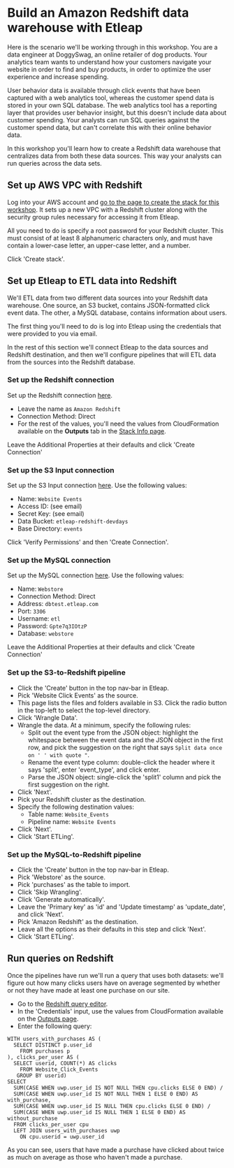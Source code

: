 # Build an Amazon Redshift data warehouse with Etleap

Here is the scenario we'll be working through in this workshop. You are a data engineer at DoggySwag, an online retailer of dog products. Your analytics team wants to understand how your customers navigate your website in order to find and buy products, in order to optimize the user experience and increase spending.

User behavior data is available through click events that have been captured with a web analytics tool, whereas the customer spend data is stored in your own SQL database. The web analytics tool has a reporting layer that provides user behavior insight, but this doesn't include data about customer spending. Your analysts can run SQL queries against the customer spend data, but can't correlate this with their online behavior data.

In this workshop you'll learn how to create a Redshift data warehouse that centralizes data from both these data sources. This way your analysts can run queries across the data sets.


## Set up AWS VPC with Redshift

Log into your AWS account and [go to the page to create the stack for this workshop](https://console.aws.amazon.com/cloudformation/home?region=us-east-1#/stacks/quickcreate?templateUrl=https%3A%2F%2Fs3.amazonaws.com%2Fetleap-redshift-workshop%2Fcloudformation-templates%2Fcf-template.yaml&stackName=EtleapRedshiftDevDayStack). It sets up a new VPC with a Redshift cluster along with the security group rules necessary for accessing it from Etleap.

All you need to do is specify a root password for your Redshift cluster. This must consist of at least 8 alphanumeric characters only, and must have contain a lower-case letter, an upper-case letter, and a number.

Click 'Create stack'.


## Set up Etleap to ETL data into Redshift

We'll ETL data from two different data sources into your Redshift data warehouse. One source, an S3 bucket, contains JSON-formatted click event data. The other, a MySQL database, contains information about users. 

The first thing you'll need to do is log into Etleap using the credentials that were provided to you via email.

In the rest of this section we'll connect Etleap to the data sources and Redshift destination, and then we'll configure pipelines that will ETL data from the sources into the Redshift database.


### Set up the Redshift connection

Set up the Redshift connection [here](https://app.etleap.com/#/connections/new/REDSHIFT). 
- Leave the name as `Amazon Redshift`
- Connection Method: Direct
- For the rest of the values, you'll need the values from CloudFormation available on the **Outputs** tab in the [Stack Info page](https://console.aws.amazon.com/cloudformation/home?region=us-east-1). 

Leave the Additional Properties at their defaults and click 'Create Connection'

### Set up the S3 Input connection

Set up the S3 Input connection [here](https://app.etleap.com/#/connections/new/S3_INPUT). Use the following values:

- Name: `Website Events`
- Access ID: (see email)
- Secret Key: (see email)
- Data Bucket: `etleap-redshift-devdays`
- Base Directory: `events`

Click 'Verify Permissions' and then 'Create Connection'.

### Set up the MySQL connection

Set up the MySQL connection [here](https://app.etleap.com/#/connections/new/MYSQL). Use the following values:

- Name: `Webstore`
- Connection Method: Direct
- Address: `dbtest.etleap.com`
- Port: `3306`
- Username: `etl`
- Password: `Gpte7q3IOtzP`
- Database: `webstore`

Leave the Additional Properties at their defaults and click 'Create Connection'

### Set up the S3-to-Redshift pipeline

- Click the 'Create' button in the top nav-bar in Etleap.
- Pick 'Website Click Events' as the source.
- This page lists the files and folders available in S3. Click the radio button in the top-left to select the top-level directory.
- Click 'Wrangle Data'.
- Wrangle the data. At a minimum, specify the following rules:
  - Split out the event type from the JSON object: highlight the whitespace between the event data and the JSON object in the first row, and pick the suggestion on the right that says `Split data once on ' ' with quote "`.
  - Rename the event type column: double-click the header where it says 'split', enter 'event_type', and click enter.
  - Parse the JSON object: single-click the 'split1' column and pick the first suggestion on the right.
- Click 'Next'.
- Pick your Redshift cluster as the destination.
- Specify the following destination values:
  - Table name: `Website_Events`
  - Pipeline name: `Website Events`
- Click 'Next'.
- Click 'Start ETLing'.

### Set up the MySQL-to-Redshift pipeline

- Click the 'Create' button in the top nav-bar in Etleap.
- Pick 'Webstore' as the source.
- Pick 'purchases' as the table to import.
- Click 'Skip Wrangling'.
- Click 'Generate automatically'.
- Leave the 'Primary key' as 'id' and 'Update timestamp' as 'update_date', and click 'Next'.
- Pick 'Amazon Redshift' as the destination.
- Leave all the options as their defaults in this step and click 'Next'.
- Click 'Start ETLing'.



## Run queries on Redshift

Once the pipelines have run we'll run a query that uses both datasets: we'll figure out how many clicks users have on average segmented by whether or not they have made at least one purchase on our site.	

- Go to the [Redshift query editor](https://console.aws.amazon.com/redshift/home?region=us-east-1#query:).
- In the 'Credentials' input, use the values from CloudFormation available on the [Outputs page](https://console.aws.amazon.com/cloudformation/home?region=us-east-1#/stacks/outputs).
- Enter the following query:

```
WITH users_with_purchases AS (
  SELECT DISTINCT p.user_id
    FROM purchases p
), clicks_per_user AS (
  SELECT userid, COUNT(*) AS clicks
    FROM Website_Click_Events
   GROUP BY userid)
SELECT
  SUM(CASE WHEN uwp.user_id IS NOT NULL THEN cpu.clicks ELSE 0 END) /
  SUM(CASE WHEN uwp.user_id IS NOT NULL THEN 1 ELSE 0 END) AS with_purchase,
  SUM(CASE WHEN uwp.user_id IS NULL THEN cpu.clicks ELSE 0 END) /
  SUM(CASE WHEN uwp.user_id IS NULL THEN 1 ELSE 0 END) AS without_purchase
  FROM clicks_per_user cpu
  LEFT JOIN users_with_purchases uwp
    ON cpu.userid = uwp.user_id
```

As you can see, users that have made a purchase have clicked about twice as much on average as those who haven't made a purchase.
